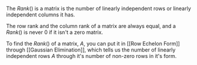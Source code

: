 The $Rank()$ is a matrix is the number of linearly independent rows or linearly independent columns it has.

The row rank and the column rank of a matrix are always equal, and a $Rank()$ is never $0$ if it isn't a zero matrix.

To find the $Rank()$ of a matrix, $A$, you can put it in [[Row Echelon Form]] through [[Gaussian Elimination]], which tells us the number of linearly independent rows $A$ through it's number of non-zero rows in it's form.